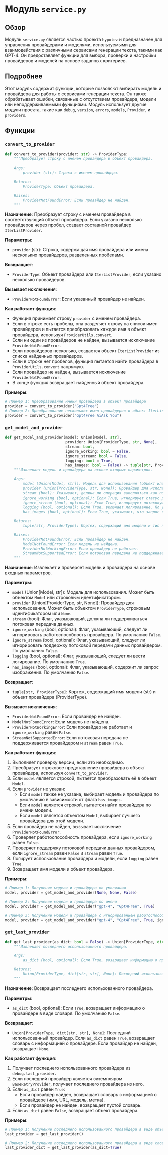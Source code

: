 # Модуль `service.py`

## Обзор

Модуль `service.py` является частью проекта `hypotez` и предназначен для управления провайдерами и моделями, используемыми для взаимодействия с различными сервисами генерации текста, такими как GPT-4. Он предоставляет функции для выбора, проверки и настройки провайдеров и моделей на основе заданных критериев.

## Подробнее

Этот модуль содержит функции, которые позволяют выбирать модель и провайдера для работы с сервисами генерации текста. Он также обрабатывает ошибки, связанные с отсутствием провайдера, модели или неподдерживаемыми функциями. Модуль использует другие модули проекта, такие как `debug`, `version`, `errors`, `models`, `Provider`, и `providers`.

## Функции

### `convert_to_provider`

```python
def convert_to_provider(provider: str) -> ProviderType:
    """Преобразует строку с именем провайдера в объект провайдера.

    Args:
        provider (str): Строка с именем провайдера.

    Returns:
        ProviderType: Объект провайдера.

    Raises:
        ProviderNotFoundError: Если провайдер не найден.
    """
```

**Назначение**: Преобразует строку с именем провайдера в соответствующий объект провайдера. Если указано несколько провайдеров через пробел, создает составной провайдер `IterListProvider`.

**Параметры**:
- `provider` (str): Строка, содержащая имя провайдера или имена нескольких провайдеров, разделенных пробелами.

**Возвращает**:
- `ProviderType`: Объект провайдера или `IterListProvider`, если указано несколько провайдеров.

**Вызывает исключения**:
- `ProviderNotFoundError`: Если указанный провайдер не найден.

**Как работает функция**:
- Функция принимает строку `provider` с именем провайдера.
- Если в строке есть пробелы, она разделяет строку на список имен провайдеров и пытается преобразовать каждое имя в объект провайдера, используя `ProviderUtils.convert`.
- Если ни один из провайдеров не найден, вызывается исключение `ProviderNotFoundError`.
- Если провайдеров несколько, создается объект `IterListProvider` из списка найденных провайдеров.
- Если в строке нет пробелов, функция пытается найти провайдера в `ProviderUtils.convert` напрямую.
- Если провайдер не найден, вызывается исключение `ProviderNotFoundError`.
- В конце функция возвращает найденный объект провайдера.

**Примеры**:
```python
# Пример 1: Преобразование имени провайдера в объект провайдера
provider = convert_to_provider("Gpt4Free")
# Пример 2: Преобразование нескольких имен провайдеров в объект IterListProvider
provider = convert_to_provider("Gpt4Free AiAsk You")
```

### `get_model_and_provider`

```python
def get_model_and_provider(model: Union[Model, str],
                           provider: Union[ProviderType, str, None],
                           stream: bool,
                           ignore_working: bool = False,
                           ignore_stream: bool = False,
                           logging: bool = True,
                           has_images: bool = False) -> tuple[str, ProviderType]:
    """Извлекает модель и провайдера на основе входных параметров.

    Args:
        model (Union[Model, str]): Модель для использования (объект или строка).
        provider (Union[ProviderType, str, None]): Провайдер для использования (объект, строка или None).
        stream (bool): Указывает, должна ли операция выполняться как поток.
        ignore_working (bool, optional): Если True, игнорирует статус работоспособности провайдера. По умолчанию False.
        ignore_stream (bool, optional): Если True, игнорирует потоковую возможность провайдера. По умолчанию False.
        logging (bool, optional): Если True, включает логирование. По умолчанию True.
        has_images (bool, optional): Если True, указывает, что запрос содержит изображения. По умолчанию False.

    Returns:
        tuple[str, ProviderType]: Кортеж, содержащий имя модели и тип провайдера.

    Raises:
        ProviderNotFoundError: Если провайдер не найден.
        ModelNotFoundError: Если модель не найдена.
        ProviderNotWorkingError: Если провайдер не работает.
        StreamNotSupportedError: Если потоковая передача не поддерживается провайдером.
    """
```

**Назначение**: Извлекает и проверяет модель и провайдера на основе входных параметров.

**Параметры**:
- `model` (Union[Model, str]): Модель для использования. Может быть объектом `Model` или строковым идентификатором.
- `provider` (Union[ProviderType, str, None]): Провайдер для использования. Может быть объектом `ProviderType`, строковым идентификатором или `None`.
- `stream` (bool): Флаг, указывающий, должна ли поддерживаться потоковая передача данных.
- `ignore_working` (bool, optional): Флаг, указывающий, следует ли игнорировать работоспособность провайдера. По умолчанию `False`.
- `ignore_stream` (bool, optional): Флаг, указывающий, следует ли игнорировать поддержку потоковой передачи данных провайдером. По умолчанию `False`.
- `logging` (bool, optional): Флаг, указывающий, следует ли вести логирование. По умолчанию `True`.
- `has_images` (bool, optional): Флаг, указывающий, содержит ли запрос изображения. По умолчанию `False`.

**Возвращает**:
- `tuple[str, ProviderType]`: Кортеж, содержащий имя модели (str) и объект провайдера (ProviderType).

**Вызывает исключения**:
- `ProviderNotFoundError`: Если провайдер не найден.
- `ModelNotFoundError`: Если модель не найдена.
- `ProviderNotWorkingError`: Если провайдер не работает и `ignore_working` равен `False`.
- `StreamNotSupportedError`: Если потоковая передача не поддерживается провайдером и `stream` равен `True`.

**Как работает функция**:
1.  Выполняет проверку версии, если это необходимо.
2.  Преобразует строковое представление провайдера в объект провайдера, используя `convert_to_provider`.
3.  Если `model` является строкой, пытается преобразовать её в объект `Model`.
4.  Если `provider` не указан:
    *   Если `model` также не указана, выбирает модель и провайдера по умолчанию в зависимости от флага `has_images`.
    *   Если `model` является строкой, пытается найти провайдера по имени модели.
    *   Если `model` является объектом `Model`, выбирает лучшего провайдера для этой модели.
5.  Если провайдер не найден, вызывает исключение `ProviderNotFoundError`.
6.  Проверяет работоспособность провайдера, если `ignore_working` равен `False`.
7.  Проверяет поддержку потоковой передачи данных провайдером, если `ignore_stream` равен `False` и `stream` равен `True`.
8.  Логирует использование провайдера и модели, если `logging` равен `True`.
9.  Возвращает имя модели и объект провайдера.

**Примеры**:
```python
# Пример 1: Получение модели и провайдера по умолчанию
model, provider = get_model_and_provider(None, None, False)

# Пример 2: Получение модели и провайдера по имени
model, provider = get_model_and_provider("gpt-4", "Gpt4Free", True)

# Пример 3: Получение модели и провайдера с игнорированием работоспособности провайдера
model, provider = get_model_and_provider("gpt-4", "Gpt4Free", True, ignore_working=True)
```

### `get_last_provider`

```python
def get_last_provider(as_dict: bool = False) -> Union[ProviderType, dict[str, str], None]:
    """Извлекает последнего использованного провайдера.

    Args:
        as_dict (bool, optional): Если True, возвращает информацию о провайдере в виде словаря. По умолчанию False.

    Returns:
        Union[ProviderType, dict[str, str], None]: Последний использованный провайдер (объект или словарь).
    """
```

**Назначение**: Возвращает последнего использованного провайдера.

**Параметры**:
- `as_dict` (bool, optional): Если `True`, возвращает информацию о провайдере в виде словаря. По умолчанию `False`.

**Возвращает**:
- `Union[ProviderType, dict[str, str], None]`: Последний использованный провайдер. Если `as_dict` равен `True`, возвращает словарь с информацией о провайдере. Если провайдер не найден, возвращает `None`.

**Как работает функция**:
1.  Получает последнего использованного провайдера из `debug.last_provider`.
2.  Если последний провайдер является экземпляром `BaseRetryProvider`, получает последнего провайдера из него.
3.  Если `as_dict` равен `True`:
    *   Если провайдер найден, возвращает словарь с информацией о провайдере (имя, URL, модель, метка).
    *   Если провайдер не найден, возвращает пустой словарь.
4.  Если `as_dict` равен `False`, возвращает объект провайдера.

**Примеры**:
```python
# Пример 1: Получение последнего использованного провайдера в виде объекта
last_provider = get_last_provider()

# Пример 2: Получение последнего использованного провайдера в виде словаря
last_provider_dict = get_last_provider(as_dict=True)